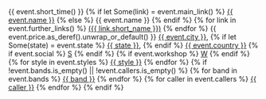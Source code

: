 <tr class="event{% if event.multiday() %} multiday{% endif %}{% if event.cancelled %} cancelled{% endif %}">
<td class="event-dates">
{{ event.short_time() }}
</td>
<td class="event-name" title="{{ event.details.as_deref().unwrap_or_default() }}">
{% if let Some(link) = event.main_link() %}
<a href="{{ link }}">{{ event.name }}</a>
{% else %}
{{ event.name }}
{% endif %}
</td>
<td class="event-links">
{% for link in event.further_links() %}
<a href="{{ link.url }}">({{ link.short_name }})</a>
{% endfor %}
</td>
<td class="event-price">
{{ event.price.as_deref().unwrap_or_default() }}
</td>
<td class="event-location">
<a href="https://folkdance.page/?country={{ event.country|urlencode }}&city={{ event.city|urlencode }}">{{ event.city }}</a>,
{% if let Some(state) = event.state %}
<a href="https://folkdance.page/?country={{ event.country|urlencode }}&state={{ state|urlencode }}">{{ state }}</a>,
{% endif %}
<a href="https://folkdance.page/?country={{ event.country|urlencode }}">{{ event.country }}</a>
</td>
<td class="event-type">
{% if event.social %}
<a href="https://folkdance.page/?social=true" class="social" title="Social">S</a>
{% endif %}
{% if event.workshop %}
<a href="https://folkdance.page/?workshop=true" class="workshop" title="Workshop">W</a>
{% endif %}
</td>
<td class="event-styles">
{% for style in event.styles %}
<a class="dance-style {{ style.tag() }}" href="https://folkdance.page/?style={{ style.tag() }}">{{ style }}</a>
{% endfor %}
</td>
</tr>
{% if !event.bands.is_empty() || !event.callers.is_empty() %}
<tr class="details">
<td colspan="7">
{% for band in event.bands %}
<a href="https://folkdance.page/?band={{ band|urlencode }}" class="band">{{ band }}</a>
{% endfor %}
{% for caller in event.callers %}
<a href="https://folkdance.page/?caller={{ caller|urlencode }}" class="caller">{{ caller }}</a>
{% endfor %}
</td>
</tr>
{% endif %}
